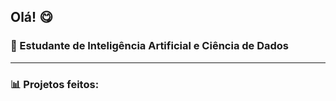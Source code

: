 ## Olá! 😋
### 🚀 Estudante de Inteligência Artificial e Ciência de Dados

---

### 📊 Projetos feitos:
